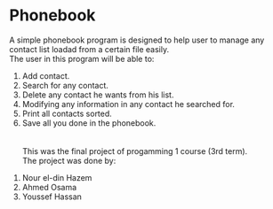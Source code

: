 # Phonebook
A simple phonebook program is designed to help user to manage any contact list loadad from a certain file easily.<br />
The user in this program will be able to:<br />
  1. Add contact.<br />
  2. Search for any contact.<br />
  3. Delete any contact he wants from his list.<br />
  4. Modifying any information in any contact he searched for.<br />
  5. Print all contacts sorted.<br />
  6. Save all you done in the phonebook.<br />
<br/><br/>
This was the final project of progamming 1 course (3rd term).<br /> 
The project was done by:<br />
  1) Nour el-din Hazem<br />
  2) Ahmed Osama<br />
  3) Youssef Hassan<br />
